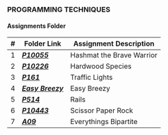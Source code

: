 ### PROGRAMMING TECHNIQUES
####  Assignments Folder

|   #   | Folder Link | Assignment Description |
| :---: | ----------- | ---------------------- |
|   1  |***<a href= "https://github.com/spathak0919/4883-Programming-Techniques/tree/main/Assignments/P10055">P10055<a/>***|Hashmat the Brave Warrior|
|   2  |***<a href= "https://github.com/spathak0919/4883-Programming-Techniques/tree/main/Assignments/P10226">P10226<a/>***|Hardwood Species|
|   3  |***<a href= "https://github.com/spathak0919/4883-Programming-Techniques/tree/main/Assignments/P161">P161</a>***|Traffic Lights|
|   4  |***<a href= "https://github.com/spathak0919/4883-Programming-Techniques/tree/main/Assignments/Easy%20Breezy">Easy Breezy</a>***|Easy Breezy|
|   5  |***<a href= "https://github.com/spathak0919/4883-Programming-Techniques/tree/main/Assignments/P514">P514</a>***|Rails|
|   6  |***<a href= "https://github.com/spathak0919/4883-Programming-Techniques/tree/main/Assignments/p10443">P10443</a>***|Scissor Paper Rock|
|   7  |***<a href= "https://github.com/spathak0919/4883-Programming-Techniques/tree/main/Assignments/A09">A09</a>***|Everythings Bipartite|
